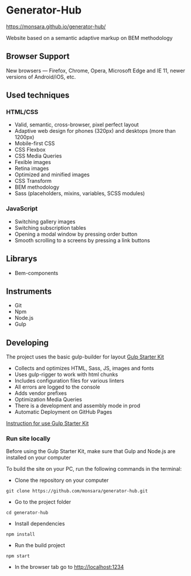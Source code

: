 # Generator-Hub

https://monsara.github.io/generator-hub/

Website based on a semantic adaptive markup on BEM methodology

## Browser Support

New browsers — Firefox, Chrome, Opera, Microsoft Edge and IE 11, newer versions
of Android/iOS, etc.

## Used techniques

### HTML/CSS

- Valid, semantic, cross-browser, pixel perfect layout
- Adaptive web design for phones (320px) and desktops (more than 1200px)
- Mobile-first CSS
- CSS Flexbox
- CSS Media Queries
- Fexible images
- Retina images
- Optimized and minified images
- CSS Transform
- BEM methodology
- Sass (placeholders, mixins, variables, SCSS modules)

### JavaScript

- Switching gallery images
- Switching subscription tables
- Opening a modal window by pressing order button
- Smooth scrolling to a screens by pressing a link buttons

## Librarys

- Bem-components

## Instruments

- Git
- Npm
- Node.js
- Gulp

## Developing

The project uses the basic gulp-builder for layout
[Gulp Starter Kit](https://github.com/luxplanjay/gulp-starter-kit)

- Collects and optimizes HTML, Sass, JS, images and fonts
- Uses gulp-rigger to work with html chunks
- Includes configuration files for various linters
- All errors are logged to the console
- Adds vendor prefixes
- Optimization Media Queries
- There is a development and assembly mode in prod
- Automatic Deployment on GitHub Pages

[Instruction for use Gulp Starter Kit](https://github.com/luxplanjay/gulp-starter-kit)

### Run site locally

Before using the Gulp Starter Kit, make sure that Gulp and Node.js are installed
on your computer

To build the site on your PC, run the following commands in the terminal:

- Clone the repository on your computer

```shell
git clone https://github.com/monsara/generator-hub.git
```

- Go to the project folder

```shell
cd generator-hub
```

- Install dependencies

```shell
npm install
```

- Run the build project

```shell
npm start
```

- In the browser tab go to [http://localhost:1234](http://localhost:1234)
